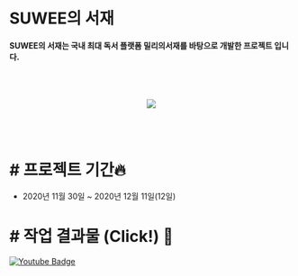 
# SUWEE의 서재

#### SUWEE의 서재는 국내 최대 독서 플랫폼 밀리의서재를 바탕으로 개발한 프로젝트 입니다.
<br>
<br>
<p align="center">
<img src="https://user-images.githubusercontent.com/68217675/104836027-f7a1c680-58ed-11eb-9e64-59b3742d9a4c.png"/>
</p>
<br>
<br>

# # 프로젝트 기간🔥

- 2020년 11월 30일 ~ 2020년 12월 11일(12일)


# # 작업 결과물 (Click!) 🎥
 [![Youtube Badge](https://img.shields.io/badge/Youtube-ff0000?style=for-the-badge&logo=youtube&link=https://www.youtube.com/watch?v=6GdUdEkhyzQ&t=45s)](https://www.youtube.com/watch?v=6GdUdEkhyzQ&t=45s)


